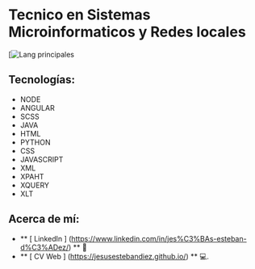 # Tecnico en Sistemas Microinformaticos y Redes locales
[![Lang principales](https://github-readme-stats.vercel.app/api/top-langs/?username=jesusestebandiez&theme=tokyonight)
##  Tecnologías:
 - NODE
- ANGULAR
- SCSS
- JAVA
- HTML
- PYTHON
- CSS
- JAVASCRIPT
- XML
- XPAHT
- XQUERY
- XLT
##  Acerca de mí:
-  ** [ LinkedIn ] (https://www.linkedin.com/in/jes%C3%BAs-esteban-d%C3%ADez/) ** 🏢️
-  ** [ CV Web ] (https://jesusestebandiez.github.io/) ** 💻.
